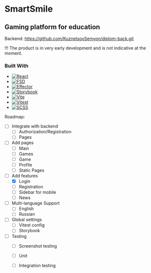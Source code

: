 # SmartSmile
## Gaming platform for education
Backend: https://github.com/KuznetsovSemyon/diplom-back.git

!!! The product is in very early development and is not indicative at the moment.

### Built With
* [![React][React.js]][React-url]
* [![FSD][FSD]][FSD-url]
* [![Effector][Effector]][Effector-url]
* [![Storybook][Storybook]][Storybook-url]
* [![Vite][Vite]][Vite-url]
* [![Vitest][Vitest]][Vitest-url]
* [![SCSS][SCSS]][SCSS-url]



Roadmap:
- [ ] Integrate with backend
  - [ ] Authorization/Registration
  - [ ] Pages
- [ ] Add pages
  - [ ] Main
  - [ ] Games
  - [ ] Game
  - [ ] Profile
  - [ ] Static Pages
- [ ] Add features
  - [x] Login
  - [ ] Registration
  - [ ] Sidebar for mobile
  - [ ] News
- [ ] Multi-language Support
    - [ ] English
    - [ ] Russian
- [ ] Global settings
  - [ ] Vitest config
  - [ ] Storybook
- [ ] Testing
  - [ ] Screenshot testing
  - [ ] Unit
  - [ ] Integration testing


<!-- MARKDOWN LINKS & IMAGES -->
[React.js]: https://img.shields.io/badge/React-20232A?style=for-the-badge&logo=react&logoColor=61DAFB
[React-url]: https://reactjs.org/
[FSD]: https://img.shields.io/badge/FSD-Architectural%20methodology-brightgreen
[FSD-url]: https://feature-sliced.design/
[Effector]: https://img.shields.io/badge/Effector-State%20Manager-brightgreen
[Effector-url]: https://effector.dev/
[Storybook]: https://img.shields.io/badge/Storybook-UI%20documentation-brightgreen
[Storybook-url]: https://storybook.js.org/
[Vite]: https://img.shields.io/badge/Vite-Build%20tool-brightgreen
[Vite-url]: https://vitejs.dev/
[Vitest]: https://img.shields.io/badge/Vitest-unit%20test%20framework-brightgreen
[Vitest-url]: https://vitest.dev/
[SCSS]: https://img.shields.io/badge/SCSS-preprocessor-brightgreen
[SCSS-url]: https://sass-lang.com/
